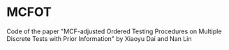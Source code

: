 # MCFOT
Code of the paper "MCF-adjusted Ordered Testing Procedures on Multiple Discrete Tests with Prior Information" by Xiaoyu Dai and Nan Lin
